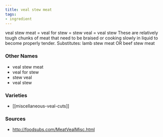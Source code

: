 ```yaml
---
title: veal stew meat
tags:
- ingredient
---
```

veal stew meat = veal for stew = stew veal = veal stew These are relatively tough chunks of meat that need to be braised or cooking slowly in liquid to become properly tender. Substitutes: lamb stew meat OR beef stew meat

### Other Names

* veal stew meat
* veal for stew
* stew veal
* veal stew

### Varieties

* [[miscellaneous-veal-cuts]]

### Sources
* http://foodsubs.com/MeatVealMisc.html
